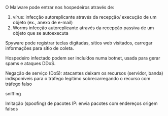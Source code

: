 O Malware pode entrar nos hospedeiros através de:

1. vírus: 
infecção autoreplicante através da recepção/ execução de um objeto
(ex., anexo de e-mail) 
2. Worms
infecção autoreplicante através da recepção passiva de um objeto que se autoexecuta

Spyware pode registrar teclas digitadas, sítios web visitados, carregar informações para sítio de coleta.

Hospedeiro infectado podem ser incluídos numa botnet, usada para gerar spams e ataques DDoS.

Negação de serviço (DoS): atacantes deixam os recursos (servidor, banda) indisponíveis para o tráfego legítimo sobrecarregando o recurso com tráfego falso

sniffing 

Imitação (spoofing) de pacotes IP: envia pacotes com endereços origem falsos